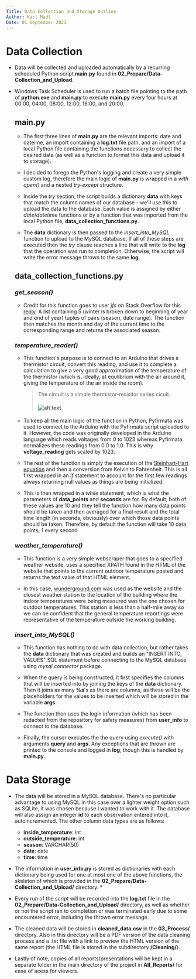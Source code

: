 ```yaml
---
Title: Data Collection and Storage Outline
Author: Karl Madl
Date: 01 September 2021
---
```



# Data Collection
* Data will be collected and uploaded automatically by a recurring scheduled Python script **main&#46;py** found in **02_Prepare/Data-Collection_and_Upload**.

* Windows Task Scheduler is used to run a batch file pointing to the path of **python.exe** and **main&#46;py** to execute **main&#46;py** every four hours at 00:00, 04:00, 08:00, 12:00, 16:00, and 20:00.

    ## **main&#46;py**
    * The first three lines of **main&#46;py** are the relevant imports: date and dateime, an import containing a **log.txt** file path, and an import of a local Python file containing the functions necessary to collect the desired data (as well as a function to format this data and upload it to storage).

    * I decided to forego the Python's logging and create a very simple custom log, therefore the main logic of **main&#46;py** is wrapped in a *with open()* and a nested *try-except* structure.

    * Inside the *try* section, the script builds a dictionary **data** with keys that match the column names of our database - we'll use this to upload the data to the database. Each value is assigned by either *date*/*datetime* functions or by a function that was imported from the local Python file, **data_collection_functions&#46;py**.

    * The **data** dictionary is then passed to the *insert_into_MySQL* function to upload to the MySQL database. If all of these steps are executed then the *try* clause reaches a line that will write to the **log** that the operation was run to completion. Otherwise, the script will write the error message thrown to the same **log**. 

    ## **data_collection_functions&#46;py**

    ### *get_season()*
    * Credit for this function goes to user *jfs* on Stack Overflow for this [reply](https://stackoverflow.com/a/28688724). 
    A list containing 5 (winter is broken down to beginning of year and end of year) tuples of pairs (season, date range). The function then matches the month and day of the current time to the corresponding range and returns the associated season.

    ### *temperature_reader()*
    * This function's purpose is to connect to an Arduino that drives a thermistor circuit, convert this reading, and use it to complete a calculation to give a very good approximation of the temperature of the thermistor (which is, ideally, at equlibrium with the air around it, giving the temperature of the air inside the room).

        > The circuit is a simple thermistor-resisitor series cicuit.
        >   #### ![alt text](../02_Prepare/circuit.png "Thermistor-Resistor Circuit")

    * To keep all the main logic of the function in Python, Pyfirmata was used to connect to the Arduino with the Pyfirmata script uploaded to it. However, the code was originally developed in the Arduino language which reads voltages from 0 to 1023 whereas Pyfirmata normalizes these readings from 0.0 to 1.0. This is why **voltage_reading** gets scaled by 1023.

    * The rest of the function is simply the execution of the [Steinhart-Hart equation](https://en.wikipedia.org/wiki/Steinhart%E2%80%93Hart_equation) and then a conversion from Kelvin to Fahrenheit. This is all first wrapped in an *if* statement to account for the first few readings always returning null values as things are being initialized. 

    * This is then wrapped in a *while* statement, which is what the parameters of **data_points** and **seconds** are for. By default, both of these values are 10 and they tell the function how many data points should be taken and then averaged for a final result and the total time length (in seconds, obviously) over which those data points should be taken. Therefore, by default the function will take 10 data points, 1 every second.

    ### *weather_temperature()*
    * This function is a very simple webscraper that goes to a specified weather website, uses a specified XPATH found in the HTML of the website that points to the current outdoor temperature posted and returns the text value of that HTML element.

    * In this case, [wunderground.com](https://www.wunderground.com/) was used as the website and the closest weather station to the location of the building where the indoor temperatures were being measured was the one chosen for outdoor temperatures. This station is less than a half-mile away so we can be confident that the general temperature reportings were representative of the temperature outside the working building.

    ### *insert_into_MySQL()*
    * This function has nothing to do with data collection, but rather takes the **data** dictionary that was created and builds an "INSERT INTO, VALUES" SQL statement before connecting to the MySQL database using *mysql.connector* package.

    * When the query is being constructed, it first specifies the columns that will be inserted into by joining the keys of the **data** dictionary. Then it joins as many **%s**'s as there are columns, as these will be the placeholders for the values to be inserted which will be stored in the variable **args**. 

    * The function then uses the login information (which has been redacted from the repository for safety measures) from **user_info** to connect to the database.

    * Finally, the cursor executes the the query using *execute()* with arguments **query** and **args**. Any exceptions that are thrown are printed to the console and logged in **log**, though this is handled by **main&#46;py**.   

# Data Storage
* The data will be stored in a MySQL database. There's no particular advantage to using MySQL in this case over a lighter weight option such as SQLite, it was chosen because I wanted to work with it. The database will also assign an integer **id** to each observation entered into it, autoincremented. The other column data types are as follows:
    * **inside_temperature**: int
    * **outside_temperature**: int
    * **season**: VARCHAR(50)
    * **date**: date
    * **time**: time

* The information in **user_info.py** is stored as dictionaries with each dictionary being used for one at most one of the above functions, the skeleton of which is provided in the **02_Prepare/Data-Collection_and_Upload/** directory. *

* Every run of the script will be recorded into the **log.txt** file in the **02_Prepare/Data-Collection_and_Upload/** directory, as well as whether or not the script ran to completion or was terminated early due to some encountered error, including the thrown error message.

* The cleaned data will be stored in **cleaned_data.csv** in the **03_Process/** directory. Also in this directory will be a PDF version of the data cleaning process and a .txt file with a link to preview the HTML version of the same report (the HTML file is stored in the subdirectory **/Cleaning/**).

* Lastly of note, copies of all reports/presentations will be kept in a separate folder in the main directory of the project in **All_Reports/** for ease of acess for viewers.
